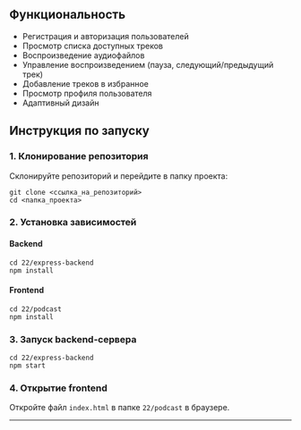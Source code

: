 ## Функциональность

- Регистрация и авторизация пользователей
- Просмотр списка доступных треков
- Воспроизведение аудиофайлов
- Управление воспроизведением (пауза, следующий/предыдущий трек)
- Добавление треков в избранное
- Просмотр профиля пользователя
- Адаптивный дизайн

## Инструкция по запуску

### 1. Клонирование репозитория

Склонируйте репозиторий и перейдите в папку проекта:

```
git clone <ссылка_на_репозиторий>
cd <папка_проекта>

```

### 2. Установка зависимостей

#### Backend

```
cd 22/express-backend
npm install

```

#### Frontend

```
cd 22/podcast
npm install

```

### 3. Запуск backend-сервера

```
cd 22/express-backend
npm start

```

### 4. Открытие frontend

Откройте файл `index.html` в папке `22/podcast` в браузере.

---